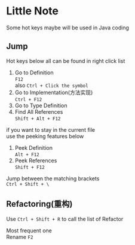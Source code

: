 # Little Note

Some hot keys maybe will be used in Java coding  

## Jump

Hot keys below all can be found in right click list  

1. Go to Definition  
    `F12`  
    also `Ctrl + Click the symbol`  
2. Go to Implementation(方法实现)  
    `Ctrl + F12`  
3. Go to Type Definition  
4. Find All References  
    `Shift + Alt + F12`  

if you want to stay in the current file  
use the peeking features below  

1. Peek Definition  
    `Alt + F12`  
2. Peek References  
    `Shift + F12`  

Jump between the matching brackets  
    `Ctrl + Shift + \`  

## Refactoring(重构)

Use `Ctrl + Shift + R` to call the list of Refactor  

Most frequent one  
Rename `F2`  

